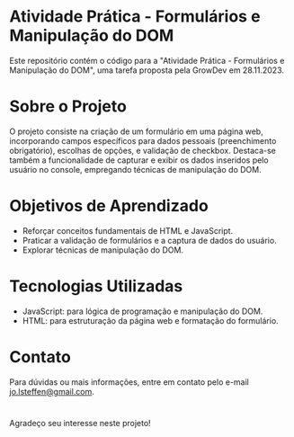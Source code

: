 # Atividade Prática - Formulários e Manipulação do DOM
Este repositório contém o código para a "Atividade Prática - Formulários e Manipulação do DOM", uma tarefa proposta pela GrowDev em 28.11.2023.

# Sobre o Projeto
O projeto consiste na criação de um formulário em uma página web, incorporando campos específicos para dados pessoais (preenchimento obrigatório), escolhas de opções, e validação de checkbox. Destaca-se também a funcionalidade de capturar e exibir os dados inseridos pelo usuário no console, empregando técnicas de manipulação do DOM.

# Objetivos de Aprendizado
- Reforçar conceitos fundamentais de HTML e JavaScript.
- Praticar a validação de formulários e a captura de dados do usuário.
- Explorar técnicas de manipulação do DOM.

# Tecnologias Utilizadas
- JavaScript: para lógica de programação e manipulação do DOM.
- HTML: para estruturação da página web e formatação do formulário.

# Contato
Para dúvidas ou mais informações, entre em contato pelo e-mail jo.lsteffen@gmail.com.

# 
Agradeço seu interesse neste projeto!
